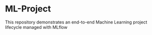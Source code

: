 # ML-Project
This repository demonstrates an end-to-end Machine Learning project lifecycle managed with MLflow
